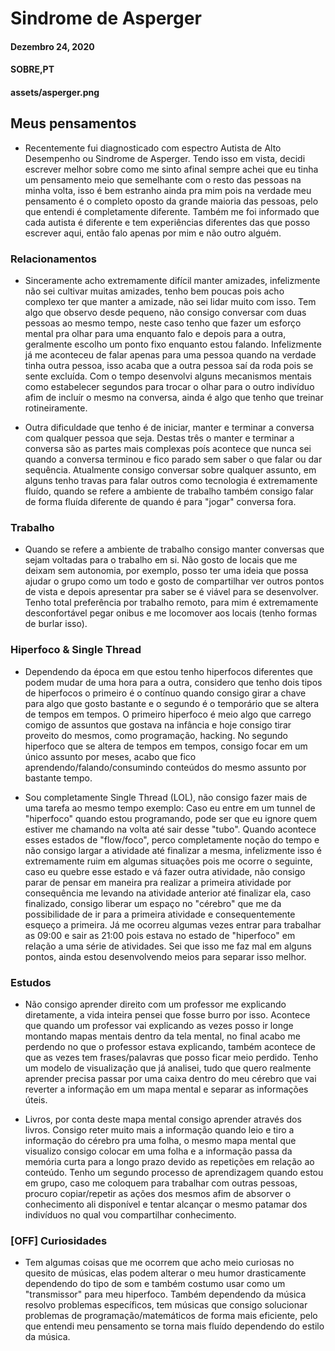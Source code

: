 # Sindrome de Asperger
#### Dezembro 24, 2020
#### SOBRE,PT
#### assets/asperger.png

## Meus pensamentos

- Recentemente fui diagnosticado com espectro Autista de Alto Desempenho ou Sindrome de Asperger. Tendo isso em vista, decidi escrever melhor sobre como me sinto afinal sempre achei que eu tinha um pensamento meio que semelhante com o resto das pessoas na minha volta, isso é bem estranho ainda pra mim pois na verdade meu pensamento é o completo oposto da grande maioria das pessoas, pelo que entendi é completamente diferente. Também me foi informado que cada autista é diferente e tem experiências diferentes das que posso escrever aqui, então falo apenas por mim e não outro alguém.

### Relacionamentos

- Sinceramente acho extremamente difícil manter amizades, infelizmente não sei cultivar muitas amizades, tenho bem poucas pois acho complexo ter que manter a amizade, não sei lidar muito com isso. Tem algo que observo desde pequeno, não consigo conversar com duas pessoas ao mesmo tempo, neste caso tenho que fazer um esforço mental pra olhar para uma enquanto falo e depois para a outra, geralmente escolho um ponto fixo enquanto estou falando. Infelizmente já me aconteceu de falar apenas para uma pessoa quando na verdade tinha outra pessoa, isso acaba que a outra pessoa saí da roda pois se sente excluída. Com o tempo desenvolvi alguns mecanismos mentais como estabelecer segundos para trocar o olhar para o outro indivíduo afim de incluír o mesmo na conversa, ainda é algo que tenho que treinar rotineiramente.  

- Outra dificuldade que tenho é de iniciar, manter e terminar a conversa com qualquer pessoa que seja. Destas três o manter e terminar a conversa são as partes mais complexas poís acontece que nunca sei quando a conversa terminou e fico parado sem saber o que falar ou dar sequência. Atualmente consigo conversar sobre qualquer assunto, em alguns tenho travas para falar outros como tecnologia é extremamente fluído, quando se refere a ambiente de trabalho também consigo falar de forma fluída diferente de quando é para "jogar" conversa fora.

### Trabalho

- Quando se refere a ambiente de trabalho consigo manter conversas que sejam voltadas para o trabalho em si. Não gosto de locais que me deixam sem autonomia, por exemplo, posso ter uma ideia que possa ajudar o grupo como um todo e gosto de compartilhar ver outros pontos de vista e depois apresentar pra saber se é viável para se desenvolver. Tenho total preferência por trabalho remoto, para mim é extremamente desconfortável pegar onibus e me locomover aos locais (tenho formas de burlar isso).

### Hiperfoco & Single Thread

- Dependendo da época em que estou tenho hiperfocos diferentes que podem mudar de uma hora para a outra, considero que tenho dois tipos de hiperfocos o primeiro é o contínuo quando consigo girar a chave para algo que gosto bastante e o segundo é o temporário que se altera de tempos em tempos. O primeiro hiperfoco é meio algo que carrego comigo de assuntos que gostava na infância e hoje consigo tirar proveito do mesmos, como programação, hacking. No segundo hiperfoco que se altera de tempos em tempos, consigo focar em um único assunto por meses, acabo que fico aprendendo/falando/consumindo conteúdos do mesmo assunto por bastante tempo.

- Sou completamente Single Thread (LOL), não consigo fazer mais de uma tarefa ao mesmo tempo exemplo: Caso eu entre em um tunnel de "hiperfoco" quando estou programando, pode ser que eu ignore quem estiver me chamando na volta até sair desse "tubo". Quando acontece esses estados de "flow/foco", perco completamente noção do tempo e não consigo largar a atividade até finalizar a mesma, infelizmente isso é extremamente ruim em algumas situações pois me ocorre o seguinte, caso eu quebre esse estado e vá fazer outra atividade, não consigo parar de pensar em maneira pra realizar a primeira atividade por consequência me levando na atividade anterior até finalizar ela, caso finalizado, consigo liberar um espaço no "cérebro" que me da possibilidade de ir para a primeira atividade e consequentemente esqueço a primeira. 
Já me ocorreu algumas vezes entrar para trabalhar as 09:00 e sair as 21:00 pois estava no estado de "hiperfoco" em relação a uma série de atividades. Sei que isso me faz mal em alguns pontos, ainda estou desenvolvendo meios para separar isso melhor.

### Estudos

- Não consigo aprender direito com um professor me explicando diretamente, a vida inteira pensei que fosse burro por isso. Acontece que quando um professor vai explicando as vezes posso ir longe montando mapas mentais dentro da tela mental, no final acabo me perdendo no que o professor estava explicando, também acontece de que as vezes tem frases/palavras que posso ficar meio perdido. Tenho um modelo de visualização que já analisei, tudo que quero realmente aprender precisa passar por uma caixa dentro do meu cérebro que vai reverter a informação em um mapa mental e separar as informações úteis.

- Livros, por conta deste mapa mental consigo aprender através dos livros. Consigo reter muito mais a informação quando leio e tiro a informação do cérebro pra uma folha, o mesmo mapa mental que visualizo consigo colocar em uma folha e a informação passa da memória curta para a longo prazo devido as repetições em relação ao conteúdo. Tenho um segundo processo de aprendizagem quando estou em grupo, caso me coloquem para trabalhar com outras pessoas, procuro copiar/repetir as ações dos mesmos afim de absorver o conhecimento ali disponível e tentar alcançar o mesmo patamar dos indivíduos no qual vou compartilhar conhecimento.

### [OFF] Curiosidades

- Tem algumas coisas que me ocorrem que acho meio curiosas no quesito de músicas, elas podem alterar o meu humor drasticamente dependendo do tipo de som e também costumo usar como um "transmissor" para meu hiperfoco. Também dependendo da música resolvo problemas específicos, tem músicas que consigo solucionar problemas de programação/matemáticos de forma mais eficiente, pelo que entendi meu pensamento se torna mais fluído dependendo do estilo da música.